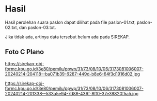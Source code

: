 # Hasil

Hasil perolehan suara paslon dapat dilihat pada file paslon-01.txt, paslon-02.txt, dan paslon-03.txt.

Jika tidak ada, artinya data tersebut belum ada pada SIREKAP.

## Foto C Plano

https://sirekap-obj-formc.kpu.go.id/3e80/pemilu/ppwp/31/73/08/10/06/3173081006007-20240214-204118--ba071b39-6287-449d-b8e6-64f3d1916d02.jpg

https://sirekap-obj-formc.kpu.go.id/3e80/pemilu/ppwp/31/73/08/10/06/3173081006007-20240214-201338--533a5e94-7d88-436f-8ff0-37e38820f5a5.jpg
